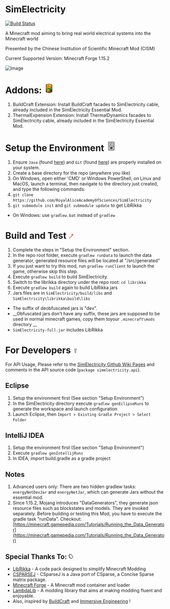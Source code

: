 # SimElectricity 

[![Build Status](https://travis-ci.org/RoyalAliceAcademyOfSciences/SimElectricity.svg?branch=master)](https://travis-ci.org/RoyalAliceAcademyOfSciences/SimElectricity)

A Minecraft mod aiming to bring real world electrical systems into the Minecraft world

Presented by the Chinese Institution of Scientific Minecraft Mod (CISM)

Current Supported Version: Minecraft Forge 1.15.2

![Image](https://raw.githubusercontent.com/wiki/RoyalAliceAcademyOfSciences/SimElectricity/screenshots/grid.jpg)

# Addons: ![Image](/src/main/resources/assets/sime_essential/textures/item/futa_lemon_tea.png)
1. BuildCraft Extension:
Install BuildCraft facades to SimElectricity cable, already included in the SimElectricity Essential Mod.
1. ThermalExpension Extension: Install ThermalDynamics facades to SimElectricity cable, already included in the SimElectricity Essential Mod.

# Setup the Environment ![Image](/src/main/resources/assets/sime_essential/textures/item/tool_multimeter.png)
1. Ensure `Java` (found [here](https://www.java.com/en/download/manual.jsp)) and `Git` (found [here](http://git-scm.com/)) are properly installed on your system.
1. Create a base directory for the repo (anywhere you like)
1. On Windows, open either 'CMD' or Windows PowerShell, on Linux and MacOS, 
launch a terminal, then navigate to the directory just created,
and type the following commands:
1. `git clone https://github.com/RoyalAliceAcademyOfSciences/SimElectricity`
1. `git submodule init` and `git submodule update` to get LibRikka
* On Windows: use `gradlew.bat` instead of `gradlew`

# Build and Test ![Image](/src/main/resources/assets/sime_essential/textures/item/tool_crowbar.png)
1. Complete the steps in "Setup the Environment" section.
1. In the repo root folder, execute `gradlew runData` to launch the data generator, generated resource files will be located at "/src/generated"
1. If you just want to try this mod, run `gradlew runClient` to launch the game, otherwise skip this step.
1. Execute `gradlew build` to build SimElectricity.
1. Switch to the librikka directory under the repo root: `cd librikka`
1. Execute `gradlew build` again to build LibRikka jars
1. Jars files are in `SimElectricity/build/libs` and `SimElectricity\librikka\build\libs`
*  The suffix of deobfuscated jars is "dev".
*  __Obfuscated jars don't have any suffix, these jars are supposed to be used in normal minecraft games, copy them toyour `.minecraft\mods` directory __
*  `SimElectricity-full.jar` includes LibRikka

# For Developers ![Image](/src/main/resources/assets/sime_essential/textures/item/tool_wrench.png)
For API Usage, Please refer to the [SimElectricity Github Wiki Pages](https://github.com/RoyalAliceAcademyOfSciences/SimElectricity/wiki)
and comments in the API source code (`package simelectricity.api`).

## Eclipse
1. Setup the environment first (See section "Setup Environment")
1. In the SimElectricity directory execute `gradlew genEclipseRuns` to generate the workspace and launch configuration
1. Launch Eclipse, then `Import > Existing Gradle Project > Select Folder`
## IntelliJ IDEA
1. Setup the environment first (See section "Setup Environment")
1. Execute `gradlew genIntellijRuns`
1. In IDEA, import build.gradle as a gradle project
## Notes
1. Advanced users only: There are two hidden gradlew tasks: `energyNetDevJar` and `energyNetJar`, 
 which can generate Jars without the essential mod.
1. Since 1.15.2, Mojang introduces "DataGenerators", they generate json resource files such as blockstates and models.
They are invoked separately. Before building or testing this Mod, you have to execute the gradle task "runData". 
Checkout: [https://minecraft.gamepedia.com/Tutorials/Running_the_Data_Generator](https://minecraft.gamepedia.com/Tutorials/Running_the_Data_Generator)

## Special Thanks To: ![Image](/src/main/resources/assets/sime_essential/textures/item/tool_glove.png)
* [LibRikka](https://github.com/rikka0w0/librikka) - A code pack designed to simplify Minecraft Modding
* [CSPARSEJ](https://github.com/rwl/CSparseJ) - CSparseJ is a Java port of CSparse, a Concise Sparse matrix package.
* [Minecraft Forge](https://github.com/MinecraftForge/MinecraftForge) - A Minecraft mod container and loader
* [LambdaLib](https://github.com/LambdaInnovation/LambdaLib) - A modding library that aims at making modding fluent and enjoyable.
* Also, inspired by [BuildCraft](https://github.com/BuildCraft/BuildCraft) and
 [Immersive Engineering](https://github.com/BluSunrize/ImmersiveEngineering) !
